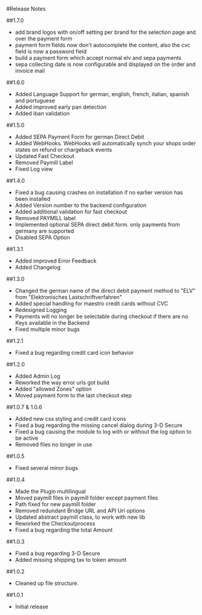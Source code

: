 #Release Notes

##1.7.0
 * add brand logos with on/off setting per brand for the selection page and over the payment form
 * payment form fields now don't autocomplete the content, also the cvc field is now a password field
 * build a payment form which accept normal elv and sepa payments
 * sepa collecting date is now configurable and displayed on the order and invoice mail

##1.6.0
* Added Language Support for german, english, french, italian, spanish and portuguese
* Added improved early pan detection
* Added iban validation

##1.5.0
* Added SEPA Payment Form for german Direct Debit
* Added WebHooks. WebHooks will automatically synch your shops order states on refund or chargeback events
* Updated Fast Checkout
* Removed Paymill Label
* Fixed Log view

##1.4.0
- Fixed a bug causing crashes on installation if no earlier version has been installed
- Added Version number to the backend configuration
- Added additional validation for fast checkout
- Removed PAYMILL label
- Implemented optional SEPA direct debit form. only payments from germany are supported
- Disabled SEPA Option

##1.3.1
- Added improved Error Feedback
- Added Changelog

##1.3.0
- Changed the german name of the direct debit payment method to "ELV" from "Elektronisches Lastschriftverfahren"
- Added special handling for maestro credit cards without CVC
- Redesigned Logging
- Payments will no longer be selectable during checkout if there are no Keys available in the Backend
- Fixed multiple minor bugs

##1.2.1
- Fixed a bug regarding credit card icon behavior

##1.2.0
- Added Admin Log
- Reworked the way error urls got build
- Added "allowed Zones" option
- Moved payment form to the last checkout step

##1.0.7 & 1.0.6
- Added new css styling and credit card icons
- Fixed a bug regarding the missing cancel dialog during 3-D Secure
- Fixed a bug causing the module to log with or without the log option to be active
- Removed files no longer in use

##1.0.5
- Fixed several minor bugs

##1.0.4
- Made the Plugin multilingual
- Moved paymill files in paymill folder except payment files
- Path fixed for new paymill folder
- Removed redundant Bridge URL and API Url options
- Updated abstract paymill class, to work with new lib
- Reworked the Checkoutprocess
- Fixed a bug regarding the total Amount

##1.0.3
- Fixed a bug regarding 3-D Secure
- Added missing shipping tax to token amount

##1.0.2
- Cleaned up file structure.

##1.0.1
- Initial release